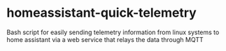 # homeassistant-quick-telemetry
Bash script for easily sending telemetry information from linux systems to home assistant via a web service that relays the data through MQTT
